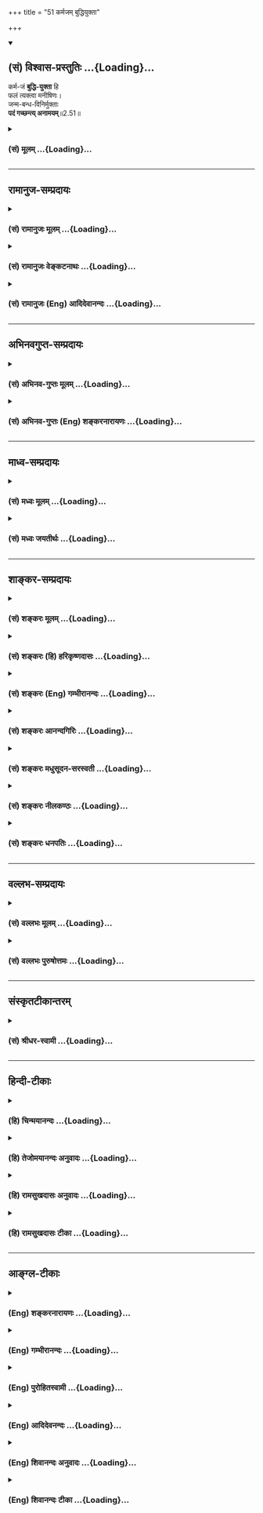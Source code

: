 +++
title = "51 कर्मजम् बुद्धियुक्ता"

+++
<div class="js_include" newlevelforh1="2" title="(सं) विश्वास-प्रस्तुतिः" unfilled url="/purANam_vaiShNavam/mahAbhAratam/06-bhIShma-parva/03-bhagavad-gItA-parva/saMskRtam/vishvAsa-prastutiH/02_sAnkhya-yogaH_sarva-/51_karmajam_buddhiyu.md">
<details open><summary><h2>(सं) विश्वास-प्रस्तुतिः ...{Loading}...</h2></summary>

कर्म-जं **बुद्धि-युक्ता** हि  
फलं त्यक्त्वा मनीषिणः।  
जन्म-बन्ध-विनिर्मुक्ताः  
**पदं गच्छन्त्य् अनामयम्**॥2.51॥
</details>
</div>
<div class="js_include collapsed" newlevelforh1="3" title="(सं) मूलम्" unfilled url="/purANam_vaiShNavam/mahAbhAratam/06-bhIShma-parva/03-bhagavad-gItA-parva/saMskRtam/mUlam/02_sAnkhya-yogaH_sarva-/51_karmajam_buddhiyu.md">
<details><summary><h3>(सं) मूलम् ...{Loading}...</h3></summary>

कर्मजं बुद्धियुक्ता हि फलं त्यक्त्वा मनीषिणः।  
जन्मबन्धविनिर्मुक्ताः पदं गच्छन्त्यनामयम्।।2.51।।
</details>
</div>


_________________
## रामानुज-सम्प्रदायः
<div class="js_include collapsed" newlevelforh1="3" title="(सं) रामानुजः मूलम्" unfilled url="/purANam_vaiShNavam/mahAbhAratam/06-bhIShma-parva/03-bhagavad-gItA-parva/saMskRtam/rAmAnujaH/mUlam/02_sAnkhya-yogaH_sarva-/51_karmajam_buddhiyu.md">
<details><summary><h3>(सं) रामानुजः मूलम् ...{Loading}...</h3></summary>

।।2.51।। बुद्धियोगयुक्ताः **कर्मजं फलं त्यक्त्वा** कर्म कुर्वन्तः
तस्माद् **जन्मबन्धविनिर्मुक्ताः अनामयं पदं गच्छन्ति।** हि प्रसिद्धम्
एतत् सर्वासु उपनिषत्सु इत्यर्थः।  

</details>
</div>
<div class="js_include collapsed" newlevelforh1="3" title="(सं) रामानुजः वेङ्कटनाथः" unfilled url="/purANam_vaiShNavam/mahAbhAratam/06-bhIShma-parva/03-bhagavad-gItA-parva/saMskRtam/rAmAnujaH/venkaTanAthaH/02_sAnkhya-yogaH_sarva-/51_karmajam_buddhiyu.md">
<details><summary><h3>(सं) रामानुजः वेङ्कटनाथः ...{Loading}...</h3></summary>

।।2.51।। अथ तत्फलभूतबन्धनिवृत्तिपूर्वकामृतत्वप्राप्तिपरस्यकर्मजं इति
श्लोकस्य हेतुफलभावक्रमेण अन्वयमाह बुद्धियोगयुक्ता इति। कर्मजं फलं
सांसारिकम्। जन्मबन्धो जन्मनो बन्धः स्वच्छन्दत्वहानिः अथवा जन्मैव बन्ध
इति कर्मधारयः। अनामयं पदं स्थानविशेषो वा परमप्राप्यं परमात्मस्वरूपं वा
प्रकरणवशादत्र ब्रह्मपर्यन्तजीवस्वरूपं वा पद्यते गम्यत इति पदम् त्रयमपि
हि साक्षादन्यथा वा मुक्तप्राप्यत्वात्पदशब्दवाच्यम्। हिशब्दस्यात्र
हेतुत्वादिपरत्वासम्भवात् प्रसिद्धिपरत्वम्। प्रसिद्धिस्थलं चाह प्रसिद्धं
ह्येतत्वसर्वास्विति। एवमुक्तप्रकारो हेयोपादेयविभागो युक्त्यागमनिरपेक्षं
तवैव स्पष्टो भविष्यतीति चमत्कारार्थमुच्यते।  

</details>
</div>
<div class="js_include collapsed" newlevelforh1="3" title="(सं) रामानुजः (Eng) आदिदेवानन्दः" unfilled url="/purANam_vaiShNavam/mahAbhAratam/06-bhIShma-parva/03-bhagavad-gItA-parva/saMskRtam/rAmAnujaH/english/AdidevAnandaH/02_sAnkhya-yogaH_sarva-/51_karmajam_buddhiyu.md">
<details><summary><h3>(सं) रामानुजः (Eng) आदिदेवानन्दः ...{Loading}...</h3></summary>

2.51 Those who possess this evenness of mind while performing actions and relinish their fruits, are freed from the bondage of rirth, and go to the region beyond all ills. 'Hi' means that this dictum or teaching is well known in all the Upanisads.

</details>
</div>


_________________
## अभिनवगुप्त-सम्प्रदायः
<div class="js_include collapsed" newlevelforh1="3" title="(सं) अभिनव-गुप्तः मूलम्" unfilled url="/purANam_vaiShNavam/mahAbhAratam/06-bhIShma-parva/03-bhagavad-gItA-parva/saMskRtam/abhinava-guptaH/mUlam/02_sAnkhya-yogaH_sarva-/51_karmajam_buddhiyu.md">
<details><summary><h3>(सं) अभिनव-गुप्तः मूलम् ...{Loading}...</h3></summary>

।।2.53।। कर्मजमिति। योगबुद्धियुक्ताः कर्मणां फलं त्यक्त्वा जन्मबन्धं
त्यजन्ति ब्रह्मसत्तामाप्नुवन्ति +++(S K अवाप्नुवन्ति)+++।  

</details>
</div>
<div class="js_include collapsed" newlevelforh1="3" title="(सं) अभिनव-गुप्तः (Eng) शङ्करनारायणः" unfilled url="/purANam_vaiShNavam/mahAbhAratam/06-bhIShma-parva/03-bhagavad-gItA-parva/saMskRtam/abhinava-guptaH/english/shankaranArAyaNaH/02_sAnkhya-yogaH_sarva-/51_karmajam_buddhiyu.md">
<details><summary><h3>(सं) अभिनव-गुप्तः (Eng) शङ्करनारायणः ...{Loading}...</h3></summary>

2.51 Karmajam etc. The persons who are endowed with the determining
faculty with regard to the Yoga, renounce the birth-bondage, by
renouncing the fruit of actions; and they attain the Brahman-existence.

</details>
</div>


_________________
## माध्व-सम्प्रदायः
<div class="js_include collapsed" newlevelforh1="3" title="(सं) मध्वः मूलम्" unfilled url="/purANam_vaiShNavam/mahAbhAratam/06-bhIShma-parva/03-bhagavad-gItA-parva/saMskRtam/madhvaH/mUlam/02_sAnkhya-yogaH_sarva-/51_karmajam_buddhiyu.md">
<details><summary><h3>(सं) मध्वः मूलम् ...{Loading}...</h3></summary>

।।2.51।। तदुपायमाह कर्मजमिति। कर्मजं फलं त्यक्त्वाऽकामनयेश्वराय
समर्प्य बुद्धियुक्ताः। सम्यग्ज्ञानिनो भूत्वा पदं गच्छन्ति। स योगः कर्म
ज्ञानसाधनम्। तन्मोक्षसाधनमिति भावः।  

</details>
</div>
<div class="js_include collapsed" newlevelforh1="3" title="(सं) मध्वः जयतीर्थः" unfilled url="/purANam_vaiShNavam/mahAbhAratam/06-bhIShma-parva/03-bhagavad-gItA-parva/saMskRtam/madhvaH/jayatIrthaH/02_sAnkhya-yogaH_sarva-/51_karmajam_buddhiyu.md">
<details><summary><h3>(सं) मध्वः जयतीर्थः ...{Loading}...</h3></summary>

।।2.51।। ननु कर्मजमिति श्लोकः पूर्वोक्तान्न विशिष्यत इत्यत आह
**तदि**ति। तस्य ज्ञानस्य उपायं योगं तज्ज्ञानमुपायो यस्य तं मोक्षं चाह
विवृणोतीत्यर्थः। व्यवहितत्वादन्वयमाह कर्मजं फलं त्यक्त्वा। अप्राप्तस्य
फलस्य कथं त्याग इत्यतो व्याचष्टे **अकामनये**ति। प्रकृत्यादिभ्य
उपसङ्ख्यानात्तृतीया। एतत्प्रागुक्तमित्यतः प्रकारान्तरेण व्याचष्टे
**ईश्वराये**ति। बुद्धियुक्ता मनीषिणः इति पौनरुक्त्यपरिहारायाऽऽह
**बुद्धी**ति। सम्यग्ज्ञानिन इतिशास्त्रजनिततत्त्वज्ञानिनः। अनेनमनीषिणः
इत्यपरोक्षज्ञानिन इति सूचितम् प्रशंसायां मत्वर्थीयविधानात्। नन्विदमेकं
वाक्यं कथं वाक्यार्थद्वयस्य विवरणम् मोक्षस्वरूपविवरणेऽपि योगो न सम्यक्
विवृतः अङ्गिनः कर्मण एवानभिधानात् अङ्गानां च सङ्कल्पत्यागादीनामित्यत आह
**स** इति। समस्ताङ्गसङ्ग्रहाय योगग्रहणम्। तज्ज्ञानं यद्यपि
योजनावशादिदमेकं वाक्यं तथाप्यर्थद्वयवशाद्द्वे वेदितव्ये। योगश्चकर्मजं
फलं त्यक्त्वा इत्यनेन समग्रो लक्षित इति भावः।  

</details>
</div>


_________________
## शाङ्कर-सम्प्रदायः
<div class="js_include collapsed" newlevelforh1="3" title="(सं) शङ्करः मूलम्" unfilled url="/purANam_vaiShNavam/mahAbhAratam/06-bhIShma-parva/03-bhagavad-gItA-parva/saMskRtam/shankaraH/mUlam/02_sAnkhya-yogaH_sarva-/51_karmajam_buddhiyu.md">
<details><summary><h3>(सं) शङ्करः मूलम् ...{Loading}...</h3></summary>

।।2.51।।  
**कर्मजं** फलं त्यक्त्वा इति व्यवहितेन संबन्धः। इष्टानिष्टदेहप्राप्तिः
कर्मजं फलं कर्मभ्यो जातं **बुद्धियुक्ताः** समत्वबुद्धियुक्ताः सन्तः
**हि** यस्मात् **फलं त्यक्त्वा** परित्यज्य **मनीषिणः** ज्ञानिनो
भूत्वा **जन्मबन्धविनिर्मुक्ताः** जन्मैव बन्धः जन्मबन्धः तेन
विनिर्मुक्ताः जीवन्त एव जन्मबन्धात् विनिर्मुक्ताः सन्तः **पदं** परमं
विष्णोः मोक्षाख्यं **गच्छन्ति** **अनामयं** सर्वोपद्रवरहितमित्यर्थः।
अथवा बुद्धियोगाद्धनञ्जय इत्यारभ्य परमार्थदर्शनलक्षणैव  
  
सर्वतःसंप्लुतोदकस्थानीया कर्मयोगजसत्त्वशुद्धिजनिता बुद्धिर्दर्शिता
साक्षात्सुकृतदुष्कृतप्रहाणादिहेतुत्वश्रवणात्।।  
योगानुष्ठानजनितसत्त्वशुद्धजा बुद्धिः कदा प्राप्स्यते इत्युच्यते  
  

</details>
</div>
<div class="js_include collapsed" newlevelforh1="3" title="(सं) शङ्करः (हि) हरिकृष्णदासः" unfilled url="/purANam_vaiShNavam/mahAbhAratam/06-bhIShma-parva/03-bhagavad-gItA-parva/saMskRtam/shankaraH/hindI/harikRShNadAsaH/02_sAnkhya-yogaH_sarva-/51_karmajam_buddhiyu.md">
<details><summary><h3>(सं) शङ्करः (हि) हरिकृष्णदासः ...{Loading}...</h3></summary>

।।2.51।। क्योंकि  
  
कर्मजम् इस पदका फलं त्यक्त्वा इस अगले पदसे सम्बन्ध है।  
कर्मोंसे उत्पन्न होनेवाली जो इष्टानिष्टदेहप्राप्ति है वही कर्मज फल
कहलाता है समत्वबुद्धियुक्त पुरुष उस कर्मफलको छोड़कर मनीषी अर्थात् ज्ञानी
होकर जीवित अवस्थामें ही जन्मबन्धनसे निर्मुक्त होकर अर्थात् जन्म नामके
बन्धनसे छूटकर विष्णुके मोक्ष नामक अनामय सर्वोपद्रवरहित परमपदको पा लेते
हैं।  
अथवा ( यों समझो कि ) बुद्धियोगाद्धनंजय इस श्लोकसे लेकर ( यहाँतक बुद्धि
शब्दसे ) कर्मयोगजनित सत्त्वशुद्धिसे उत्पन्न हुई जो
सर्वतःसंप्लुतोदकस्थानीय परमार्थज्ञानरूपा बुद्धि है वही दिखलायी गयी है
क्योंकि ( यहाँ ) यह बुद्धि पुण्यपापके नाशमें साक्षात् हेतुरूपसे वर्णित
है।  

</details>
</div>
<div class="js_include collapsed" newlevelforh1="3" title="(सं) शङ्करः (Eng) गम्भीरानन्दः" unfilled url="/purANam_vaiShNavam/mahAbhAratam/06-bhIShma-parva/03-bhagavad-gItA-parva/saMskRtam/shankaraH/english/gambhIrAnandaH/02_sAnkhya-yogaH_sarva-/51_karmajam_buddhiyu.md">
<details><summary><h3>(सं) शङ्करः (Eng) गम्भीरानन्दः ...{Loading}...</h3></summary>

2.51 The words 'phalam tyaktva, by giving up the fruits' are connected
with the remote word 'karmajam, produced by actions'. Hi, because;
\[Because, when actions are performed with an attitude of eanimity, it
leads to becoming freed from sin etc. Therefore, by stages, it becomes
the cause of Liberation as well.\] buddhi-yuktah, those who are devoted
to wisdom, who are imbued with the wisdom of eanimity; (they) becoming
manisinah, men of Enlightenment; tyaktva, by giving up; phalam, the
fruit, the acisition of desirable and undesriable bodies; \[Desirable:
the bodies of gods and others; undesirable: the bodies of animals etc.\]
karmajam, produced by actions; gacchanti, reach; padam, the state, the
supreme state of Visnu, called Liberation; anamayam, beyond evils, i.e.
beyond all evils; by having become janma-bandha-vinirmuktah, freed from
the bondage of birth birth (janma) itself is a bondage (bandha);
becoming freed from that , even while living. Or: Since it (buddhi) has
been mentioned as the direct cause of the elimination of righteousness
and unrighteousness, and so on, therefore what has been presented (in
the three verses) beginning with, 'O Dhananjaya,৷৷.to the yoga of
wisdom' (49), is enlightenment itself, which consists in the realization
of the supreme Goal, which is comparable to a flood all around, and
which arises from the purification of the mind as a result of
Karma-yoga. \[In the first portion of the Commentary buddhi has been
taken to mean samattva buddhi (wisdom of eanimity); the alternative
meaning of buddhi has been taken as 'enlightenment'. So, action is to be
performed by taking the help of the 'wisdom about the supreme Reality'
which has been chosen as one's Goal.\]

</details>
</div>
<div class="js_include collapsed" newlevelforh1="3" title="(सं) शङ्करः आनन्दगिरिः" unfilled url="/purANam_vaiShNavam/mahAbhAratam/06-bhIShma-parva/03-bhagavad-gItA-parva/saMskRtam/shankaraH/AnandagiriH/02_sAnkhya-yogaH_sarva-/51_karmajam_buddhiyu.md">
<details><summary><h3>(सं) शङ्करः आनन्दगिरिः ...{Loading}...</h3></summary>

।।2.51।। समत्वबुद्धियुक्तस्य सुकृतदुष्कृततत्फलपरित्यागेऽपि कथं मोक्षः
स्यादित्याशङ्क्याह **यस्मादिति।** समत्वबुद्ध्या
यस्मात्कर्मानुष्ठीयमानं दुरितादि त्याजयति तस्मात्परम्परयासौ
मुक्तिहेतुरित्यर्थः। मनीषिणो हि ज्ञानातिशयवन्तो बुद्धियुक्ताः सन्तः
स्वधर्माख्यं कर्मानुतिष्ठन्तस्ततो जातं फलं देहप्रभेदं हित्वा
जन्मलक्षणाद्बन्धाद्विनिर्मुक्ता वैष्णवं पदं सर्वसंसारसंस्पर्शशून्यं
प्राप्नुवन्तीति श्लोकोक्तमर्थं श्लोकयोजनया दर्शयति
**कर्मजमित्यादिना।** इष्टो देहो देवादिलक्षणोऽनिष्टो
देहस्तिर्यगादिलक्षणस्तत्प्राप्तिरेव कर्मणो जातं फलं
तद्यथोक्तबुद्धियुक्ता ज्ञानिनो भूत्वा तद्बलादेव परित्यज्य
बन्धविनिर्मोकपूर्वकं जीवन्मुक्ताः सन्तो  
  
विदेहकैवल्यभाजो भवन्तीत्यर्थः। बुद्धियोगादित्यादौ बुद्धिशब्दस्य
समत्वबुद्धिरर्थो व्याख्यातः संप्रति परम्परां परिहृत्य
सुकृतदुष्कृतप्रहाणहेतुत्वस्य समत्वबुद्धावसिद्धेर्बुद्धिशब्दस्य
योग्यमर्थान्तरं कथयति **अथवेति।**
अनवच्छिन्नवस्तुगोचरत्वेनानवच्छिन्नत्वं तस्याः सूचयन्बुद्ध्यन्तराद्विशेषं
दर्शयति सर्वत इति। असाधारणं निमित्तं तस्या निर्दिशति **कर्मेति।**
यथोक्तबुद्धेर्बुद्धिशब्दार्थत्वे हेतुमाह **साक्षादिति।**
जन्मबन्धविनिर्मोकादिरादिशब्दार्थः।  

</details>
</div>
<div class="js_include collapsed" newlevelforh1="3" title="(सं) शङ्करः मधुसूदन-सरस्वती" unfilled url="/purANam_vaiShNavam/mahAbhAratam/06-bhIShma-parva/03-bhagavad-gItA-parva/saMskRtam/shankaraH/madhusUdana-sarasvatI/02_sAnkhya-yogaH_sarva-/51_karmajam_buddhiyu.md">
<details><summary><h3>(सं) शङ्करः मधुसूदन-सरस्वती ...{Loading}...</h3></summary>

।।2.51।। ननु दुष्कृतहानमपेक्षितं नतु सुकृतहानं
पुरुषार्थभ्रंशापत्तेरित्याशङ्क्य तुच्छफलत्यागेन परमपुरुषार्थप्राप्तिं
फलमाह समत्वबुद्धियुक्ता हि यस्मात्कर्मजं फलं त्यक्त्वा
केवलमीश्वराराधनार्थं कर्माणि कुर्वाणाः सत्त्वशुद्धिद्वारेण  
  
मनीषिणस्तत्त्वमस्यादिवाक्यजन्यात्ममनीषावन्तो भवन्ति तादृशाश्च सन्तो
जन्मात्मकेन बन्धेन विनिर्मुक्ताः  
  
विशेषेणात्यन्तिकत्वलक्षणेन निरवशेषं मुक्ताः पदं
पदनीयमात्मतत्त्वमानन्दरूपं ब्रह्म अनामयमविद्यातत्कार्यात्मकरोगरहितमभयं
मोक्षाख्यं पुरुषार्थं गच्छन्ति। अभेदेन प्राप्नुवन्तीत्यर्थः। यस्मादेवं
फलकामनां त्यक्त्वा समत्वबुद्ध्या कर्माण्यनुतिष्ठन्तस्तैः  
  
कृतान्तःकरणशुद्धयस्तत्त्वमस्यादिप्रमाणोत्पन्नात्मतत्त्वज्ञानविनष्टाज्ञानतत्कार्याः
सन्तः सकलानर्थनिवृत्तिपरमानन्दप्राप्तिरूपं मोक्षाख्यं विष्णोः परमं पदं
गच्छन्ति तस्मात्त्वमपियच्छ्रेयः स्यान्निश्चितं ब्रूहि तन्मे इत्युक्तेः
श्रेयोजिज्ञासुरेवंविधं  
  
कर्मयोगमनुतिष्ठेति भगवतोऽभिप्रायः।  

</details>
</div>
<div class="js_include collapsed" newlevelforh1="3" title="(सं) शङ्करः नीलकण्ठः" unfilled url="/purANam_vaiShNavam/mahAbhAratam/06-bhIShma-parva/03-bhagavad-gItA-parva/saMskRtam/shankaraH/nIlakaNThaH/02_sAnkhya-yogaH_sarva-/51_karmajam_buddhiyu.md">
<details><summary><h3>(सं) शङ्करः नीलकण्ठः ...{Loading}...</h3></summary>

।।2.51।। एतदेवाह **कर्मजमिति।** बुद्धियुक्ताः समत्वबुद्धियुक्ताः।
क्रियमाणकर्मजं फलं त्यक्त्वा मनीषिणो मनोनिग्रहसमर्था भूत्वा जन्मरूपेण
बन्धेन मुक्ताः सन्तोऽनामयं निरुपद्रवं पदं मोक्षाख्यं गच्छन्ति।  

</details>
</div>
<div class="js_include collapsed" newlevelforh1="3" title="(सं) शङ्करः धनपतिः" unfilled url="/purANam_vaiShNavam/mahAbhAratam/06-bhIShma-parva/03-bhagavad-gItA-parva/saMskRtam/shankaraH/dhanapatiH/02_sAnkhya-yogaH_sarva-/51_karmajam_buddhiyu.md">
<details><summary><h3>(सं) शङ्करः धनपतिः ...{Loading}...</h3></summary>

।।2.51।। पुण्यपापत्यागमात्रस्य फलत्वाभावमाशङ्क्याह **कर्मजमिति।**
कर्मजं फलमिष्टानिष्टदेहप्राप्तिलक्षणं त्यक्त्वा हि
यस्मात्समत्वबुद्धियुक्ता मनीषिणो ज्ञानिनो भूत्वा जन्मैव बन्धस्तेन
विनिर्मुक्ताः सर्वोपद्रवरहितं विष्णोः परमं मोक्षाख्यं पदं  
  
गच्छन्ति। जीवन्त एव स्वस्वरुपेण जानन्तीत्यर्थः। कर्मजं फलं त्यक्त्वा
साङ्ख्यबुद्धियुक्ताः शुद्धैकाग्रमनस इति वा।  

</details>
</div>


_________________
## वल्लभ-सम्प्रदायः
<div class="js_include collapsed" newlevelforh1="3" title="(सं) वल्लभः मूलम्" unfilled url="/purANam_vaiShNavam/mahAbhAratam/06-bhIShma-parva/03-bhagavad-gItA-parva/saMskRtam/vallabhaH/mUlam/02_sAnkhya-yogaH_sarva-/51_karmajam_buddhiyu.md">
<details><summary><h3>(सं) वल्लभः मूलम् ...{Loading}...</h3></summary>

।।2.51।। एवं योगेन व्यवसायिनां सिद्धिप्रकारं सदाचारेण दर्शयति कर्मजमिति।
फलं त्यक्त्वा जन्मैव बन्धरूपं तेन विनिर्मुक्ता अनामयं पदं धाम अक्षराख्यं
स्वरूपं गच्छन्ति।  

</details>
</div>
<div class="js_include collapsed" newlevelforh1="3" title="(सं) वल्लभः पुरुषोत्तमः" unfilled url="/purANam_vaiShNavam/mahAbhAratam/06-bhIShma-parva/03-bhagavad-gItA-parva/saMskRtam/vallabhaH/puruShottamaH/02_sAnkhya-yogaH_sarva-/51_karmajam_buddhiyu.md">
<details><summary><h3>(सं) वल्लभः पुरुषोत्तमः ...{Loading}...</h3></summary>

  
  
।।2.51।। ननु कर्मणां स्वतन्त्रफलकत्वं भक्तेः कथं साधनता इत्याशङ्क्याह
कर्मजमिति। मनीषिणः शास्त्रार्थज्ञातारः। बुद्धियुक्ता बुद्धिर्युक्ता
येषां तादृशत्वं च भक्तिप्रयत्नवत्त्वेन ते हि निश्चयेन कर्मजं फलं
त्यक्त्वा जन्मबन्धविनिर्मुक्ताः सन्तोऽनामयं पदं भक्तिरूपं
गच्छन्तीत्यर्थः। अन्यत्र रोगादिकं भवति न तु भक्तौ भगवच्चरणरूपायाम्। अत
एव श्रीभागवते 10।3।27 मृत्युभयाभावत्वं भगवच्चरणे
निरूपितम्। मर्त्यःइत्यारभ्यमृत्युरस्मादपैति इत्यन्तेन श्लोकेन
देवकीस्तुतौ।  
  
  
  

</details>
</div>


_________________
## संस्कृतटीकान्तरम्
<div class="js_include collapsed" newlevelforh1="3" title="(सं) श्रीधर-स्वामी" unfilled url="/purANam_vaiShNavam/mahAbhAratam/06-bhIShma-parva/03-bhagavad-gItA-parva/saMskRtam/shrIdhara-svAmI/02_sAnkhya-yogaH_sarva-/51_karmajam_buddhiyu.md">
<details><summary><h3>(सं) श्रीधर-स्वामी ...{Loading}...</h3></summary>

।।2.51।। कर्मणां मोक्षसाधनत्वप्रकारमाह **कर्मेति।** कर्मजं फलं
त्यक्त्वा केवलमीश्वराराधनार्थमेव कर्म कुर्वाणा मनीषिणो ज्ञानिनो भूत्वा
जन्मरूपेण बन्धेन विनिर्मुक्ताः सन्तोऽनामयं सर्वोपद्रवरहितं विष्णोः पदं
मोक्षाख्यं गच्छन्ति।  

</details>
</div>


_________________
## हिन्दी-टीकाः
<div class="js_include collapsed" newlevelforh1="3" title="(हि) चिन्मयानन्दः" unfilled url="/purANam_vaiShNavam/mahAbhAratam/06-bhIShma-parva/03-bhagavad-gItA-parva/hindI/chinmayAnandaH/02_sAnkhya-yogaH_sarva-/51_karmajam_buddhiyu.md">
<details><summary><h3>(हि) चिन्मयानन्दः ...{Loading}...</h3></summary>

।।2.51।। योगयुक्त बनने के उपदेश को सुनकर अर्जुन के मन में प्रश्न उठा कि
आखिर समभाव से उसको कर्म क्यों करने चाहिये। भगवान् इस प्रश्न का कुछ
पूर्वानुमान कर इस श्लोक में उसका उत्तर देते हैं। बुद्धियुक्त मनीषी का
अर्थ है वह पुरुष जो जीने की कला को जानता हुआ फल की चिन्ताओं से मुक्त
होकर मन के पूर्ण सन्तुलन को बनाये हुये सभी कर्म करता है। दूसरे शब्दों
में अहंकार और स्वार्थ से रहित व्यक्ति ही मनीषी कहलाता है।  
मन के साथ तादात्म्य से अहंकार उत्पन्न होता है और वह फलासक्ति के कारण
बन्धनों में फँस जाता है। जीवन में उच्च लक्ष्य को रखने पर ही अहंकार और
स्वार्थ का त्याग संभव है।  

</details>
</div>
<div class="js_include collapsed" newlevelforh1="3" title="(हि) तेजोमयानन्दः अनुवादः" unfilled url="/purANam_vaiShNavam/mahAbhAratam/06-bhIShma-parva/03-bhagavad-gItA-parva/hindI/tejomayAnandaH/anuvAdaH/02_sAnkhya-yogaH_sarva-/51_karmajam_buddhiyu.md">
<details><summary><h3>(हि) तेजोमयानन्दः अनुवादः ...{Loading}...</h3></summary>

।।2.51।। बुद्धियोग युक्त मनीषी लोग कर्मजन्य फलों को त्यागकर जन्मरूप
बन्धन से मुक्त हुये अनामय अर्थात् निर्दोष पद को प्राप्त होते हैं।।  
  

</details>
</div>
<div class="js_include collapsed" newlevelforh1="3" title="(हि) रामसुखदासः अनुवादः" unfilled url="/purANam_vaiShNavam/mahAbhAratam/06-bhIShma-parva/03-bhagavad-gItA-parva/hindI/rAmasukhadAsaH/anuvAdaH/02_sAnkhya-yogaH_sarva-/51_karmajam_buddhiyu.md">
<details><summary><h3>(हि) रामसुखदासः अनुवादः ...{Loading}...</h3></summary>

।।2.51।। समतायुक्त मनीषी साधक कर्मजन्य फलका त्याग करके जन्मरूप बन्धनसे
मुक्त होकर निर्विकार पदको प्राप्त हो जाते हैं।

</details>
</div>
<div class="js_include collapsed" newlevelforh1="3" title="(हि) रामसुखदासः टीका" unfilled url="/purANam_vaiShNavam/mahAbhAratam/06-bhIShma-parva/03-bhagavad-gItA-parva/hindI/rAmasukhadAsaH/TIkA/02_sAnkhya-yogaH_sarva-/51_karmajam_buddhiyu.md">
<details><summary><h3>(हि) रामसुखदासः टीका ...{Loading}...</h3></summary>

2.51।।***व्याख्या--*'कर्मजं बुद्धियुक्ता हि फलं त्यक्त्वा
मनीषिणः'--**जो समतासे युक्त हैं, वे ही वास्तवमें मनीषी अर्थात्
बुद्धिमान् हैं। अठारहवें अध्यायके दसवें श्लोकमें भी कहा है कि जो मनुष्य
अकुशल कर्मोंसे द्वेष नहीं करता और कुशल कर्मोंमें राग नहीं करता, वह
मेधावी (बुद्धिमान्) है।  
कर्म तो फलके रूपमें परिणत होता ही है। उसके फलका त्याग कोई कर ही नहीं
सकता। जैसे, कोई खेतीमें निष्कामभावसे बीज बोये, तो क्य खेतीमें अनाज नहीं
होगा ;बोया है तो पैदा अवश्य होगा। ऐसे ही कोई निष्कामभावपूर्वक कर्म करता
है, तो उसको कर्मका फल तो मिलेगा ही। अतः यहाँ कर्मजन्य फलका त्याग करनेका
अर्थ है --कर्मजन्य फलकी इच्छा, कामना, ममता, वासनाका त्याग करना। इसका
त्याग करनेमें सभी समर्थ हैं।  
**'जन्मबन्धविनिर्मुक्ताः'--**समतायुक्त मनीषी साधक जन्मरूप बन्धनसे
मुक्त हो जाते हैं। कारण कि समतामें स्थित हो जानेसे उनमें राग-द्वेष
कामना, वासना, ममता आदि दोष किञ्चिन्मात्र भी नहीं रहते, अतः उनके
पुनर्जन्मका कारण ही नहीं रहता। वे जन्म-मरणरूप बन्धनसे सदाके लिये मुक्त
हो जाते हैं।  
**'पदं गच्छन्त्यनामयम्'-- '**आमय' नाम रोगका है। रोग एक विकार है। जिसमें
किञ्चिन्मात्र भी किसी प्रकारका विकार न हो, उसको 'अनामय' अर्थात्
निर्विकार कहते हैं। समतायुक्त मनीषीलोग ऐसे निर्विकार पदको प्राप्त हो
जाते हैं। इसी निर्विकार पदको पन्द्रहवें अध्यायके पाँचवें श्लोकमें 'अव्यय
पद' और अठारहवें अध्यायके छप्पनवें श्लोकमें 'शाश्वत अव्यय पद' नामसे कहा
गया है।  
  
यद्यपि गीतामें सत्त्वगुणको भी अनामय कहा गया है, (14। 6) पर वास्तवमें
अनामय (निर्विकार) तो अपना स्वरूप अथवा परमात्मतत्त्व ही है; क्योंकि वह
गुणातीत तत्त्व है, जिसको प्राप्त होकर फिर किसीको भी जन्म-मरणके चक्करमें
नहीं आना पड़ता। परमात्मतत्त्वकी प्राप्तिमें हेतु होनेसे भगवान्ने
सत्त्वगुणको भी अनामय कह दिया है।  
अनामय पदको प्राप्त होना क्या है; प्रकृति विकारशील है, तो उसका कार्य
शरीर-संसार भी विकारशील हैं। स्वयं निर्विकार होते हुए भी जब यह विकारी
शरीरके साथ तादात्म्य कर लेता है, तब यह अपनेको भी विकारी मान लेता है।
परन्तु जब यह शरीरके साथ माने हुए सम्बन्धका त्याग कर देता है, तब इसको
अपने सहज निर्विकार स्वरूपका अनुभव हो जाता है। इस स्वाभाविक निर्विकारताका
अनुभव होनेको ही यहाँ अनामय पदको प्राप्त होना कहा गया है।  
इस श्लोकमें **'बुद्धियुक्ताः'** और **'मनीषिणः'** पदमें बहुवचन देनेका
तात्पर्य है कि जो भी समतामें स्थित हो जाते हैं, वे सब-के-सब अनामय पदको
प्राप्त हो जाते हैं, मुक्त हो जाते हैं। उनमेंसे कोई भी बाकी नहीं रहता।
इस तरह समता अनामय पदकी प्राप्तिका अचूक उपाय है। इससे यह नियम सिद्ध होता
है कि जब उत्पत्ति-विनाशशील पदार्थोंके साथ सम्बन्ध नहीं रहता, तब स्वतः
सिद्ध निर्विकारताका अनुभव हो जाता है। इसके लिये कुछ भी परिश्रम नहीं करना
पड़ता; क्योंकि उस निर्विकारताका निर्माण नहीं करना पड़ता, वह तो
स्वतः-स्वाभाविक ही है।

</details>
</div>


_________________
## आङ्ग्ल-टीकाः
<div class="js_include collapsed" newlevelforh1="3" title="(Eng) शङ्करनारायणः" unfilled url="/purANam_vaiShNavam/mahAbhAratam/06-bhIShma-parva/03-bhagavad-gItA-parva/english/shankaranArAyaNaH/02_sAnkhya-yogaH_sarva-/51_karmajam_buddhiyu.md">
<details><summary><h3>(Eng) शङ्करनारायणः ...{Loading}...</h3></summary>

2.51. By renouncing the fruit, born of action, the intelligent ones endowed with determining faculty and freed from the bond of birth, go to the place that is devoid of illness.

</details>
</div>
<div class="js_include collapsed" newlevelforh1="3" title="(Eng) गम्भीरानन्दः" unfilled url="/purANam_vaiShNavam/mahAbhAratam/06-bhIShma-parva/03-bhagavad-gItA-parva/english/gambhIrAnandaH/02_sAnkhya-yogaH_sarva-/51_karmajam_buddhiyu.md">
<details><summary><h3>(Eng) गम्भीरानन्दः ...{Loading}...</h3></summary>

2.51 Because, those who are devoted to wisdom, (they) becoming men of Enlightenment by giving up the fruits produced by actions, reach the state beyond evils by having become freed from the bondage of birth.

</details>
</div>
<div class="js_include collapsed" newlevelforh1="3" title="(Eng) पुरोहितस्वामी" unfilled url="/purANam_vaiShNavam/mahAbhAratam/06-bhIShma-parva/03-bhagavad-gItA-parva/english/purohitasvAmI/02_sAnkhya-yogaH_sarva-/51_karmajam_buddhiyu.md">
<details><summary><h3>(Eng) पुरोहितस्वामी ...{Loading}...</h3></summary>

2.51 The sages guided by Pure Intellect renounce the fruit of action;
and, freed from the chains of rebirth, they reach the highest bliss.

</details>
</div>
<div class="js_include collapsed" newlevelforh1="3" title="(Eng) आदिदेवनन्दः" unfilled url="/purANam_vaiShNavam/mahAbhAratam/06-bhIShma-parva/03-bhagavad-gItA-parva/english/AdidevanandaH/02_sAnkhya-yogaH_sarva-/51_karmajam_buddhiyu.md">
<details><summary><h3>(Eng) आदिदेवनन्दः ...{Loading}...</h3></summary>

2.51 The wise who possess evenness of mind, relinishing the fruits born of action, are freed from the bondage of birth, and go to the region beyond all ills.

</details>
</div>
<div class="js_include collapsed" newlevelforh1="3" title="(Eng) शिवानन्दः अनुवादः" unfilled url="/purANam_vaiShNavam/mahAbhAratam/06-bhIShma-parva/03-bhagavad-gItA-parva/english/shivAnandaH/anuvAdaH/02_sAnkhya-yogaH_sarva-/51_karmajam_buddhiyu.md">
<details><summary><h3>(Eng) शिवानन्दः अनुवादः ...{Loading}...</h3></summary>

2.51 The wise, possessed of knowledge, having abandoned the fruits of their actions, and being freed from the fetters of birth, go to the place which is beyond all evil.

</details>
</div>
<div class="js_include collapsed" newlevelforh1="3" title="(Eng) शिवानन्दः टीका" unfilled url="/purANam_vaiShNavam/mahAbhAratam/06-bhIShma-parva/03-bhagavad-gItA-parva/english/shivAnandaH/TIkA/02_sAnkhya-yogaH_sarva-/51_karmajam_buddhiyu.md">
<details><summary><h3>(Eng) शिवानन्दः टीका ...{Loading}...</h3></summary>

2.51 कर्मजम् actionborn; बुद्धियुक्ताः possessed of knowledsge; हि
indeed; फलम् the fruit; त्यक्त्वा having abandoned; मनीषिणः the wise;
जन्मबन्धविनिर्मुक्ताः freed from the fetters of birth; पदम् the abode;
गच्छन्ति go; अनामयम् beyond evil.Commentary Clinging to the fruits of actions is the cause of rirth. Man takes a body to enjoy them. If anyone performs actions for the sake of God in fulfilment of His purpose without desire for the fruits; he is released from the bonds of birth and attains to the blissful state or the immortal abode.Sages who possess evenness of mind abandon the fruits of their actions and thus escape from good and bad actions.Buddhi referred to in the three verses 49; 50 and 51 may be the wisdom of the Sankhyas; i.e.; the knowledge of the Self or AtmaJnana which dawns when the mind is purified by Karma Yoga.

</details>
</div>
